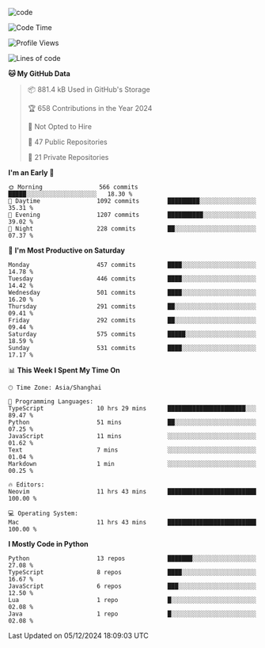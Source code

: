 
<!--
**liuyaanng/liuyaanng** is a ✨ _special_ ✨ repository because its `README.md` (this file) appears on your GitHub profile.

Here are some ideas to get you started:

- 🔭 I’m currently working on ...
- 🌱 I’m currently learning ...
- 👯 I’m looking to collaborate on ...
- 🤔 I’m looking for help with ...
- 💬 Ask me about ...
- 📫 How to reach me: ...
- 😄 Pronouns: ...
- ⚡ Fun fact: ...
-->


![code](https://cdn.jsdelivr.net/gh/liuyaanng/liuyaanng@1.0/code.gif) 

<!--START_SECTION:waka-->
![Code Time](http://img.shields.io/badge/Code%20Time-1%2C090%20hrs%2032%20mins-blue)

![Profile Views](http://img.shields.io/badge/Profile%20Views-0-blue)

![Lines of code](https://img.shields.io/badge/From%20Hello%20World%20I%27ve%20Written-14.9%20million%20lines%20of%20code-blue)

**🐱 My GitHub Data** 

> 📦 881.4 kB Used in GitHub's Storage 
 > 
> 🏆 658 Contributions in the Year 2024
 > 
> 🚫 Not Opted to Hire
 > 
> 📜 47 Public Repositories 
 > 
> 🔑 21 Private Repositories 
 > 
**I'm an Early 🐤** 

```text
🌞 Morning                566 commits         █████░░░░░░░░░░░░░░░░░░░░   18.30 % 
🌆 Daytime                1092 commits        █████████░░░░░░░░░░░░░░░░   35.31 % 
🌃 Evening                1207 commits        ██████████░░░░░░░░░░░░░░░   39.02 % 
🌙 Night                  228 commits         ██░░░░░░░░░░░░░░░░░░░░░░░   07.37 % 
```
📅 **I'm Most Productive on Saturday** 

```text
Monday                   457 commits         ████░░░░░░░░░░░░░░░░░░░░░   14.78 % 
Tuesday                  446 commits         ████░░░░░░░░░░░░░░░░░░░░░   14.42 % 
Wednesday                501 commits         ████░░░░░░░░░░░░░░░░░░░░░   16.20 % 
Thursday                 291 commits         ██░░░░░░░░░░░░░░░░░░░░░░░   09.41 % 
Friday                   292 commits         ██░░░░░░░░░░░░░░░░░░░░░░░   09.44 % 
Saturday                 575 commits         █████░░░░░░░░░░░░░░░░░░░░   18.59 % 
Sunday                   531 commits         ████░░░░░░░░░░░░░░░░░░░░░   17.17 % 
```


📊 **This Week I Spent My Time On** 

```text
🕑︎ Time Zone: Asia/Shanghai

💬 Programming Languages: 
TypeScript               10 hrs 29 mins      ██████████████████████░░░   89.47 % 
Python                   51 mins             ██░░░░░░░░░░░░░░░░░░░░░░░   07.25 % 
JavaScript               11 mins             ░░░░░░░░░░░░░░░░░░░░░░░░░   01.62 % 
Text                     7 mins              ░░░░░░░░░░░░░░░░░░░░░░░░░   01.04 % 
Markdown                 1 min               ░░░░░░░░░░░░░░░░░░░░░░░░░   00.25 % 

🔥 Editors: 
Neovim                   11 hrs 43 mins      █████████████████████████   100.00 % 

💻 Operating System: 
Mac                      11 hrs 43 mins      █████████████████████████   100.00 % 
```

**I Mostly Code in Python** 

```text
Python                   13 repos            ███████░░░░░░░░░░░░░░░░░░   27.08 % 
TypeScript               8 repos             ████░░░░░░░░░░░░░░░░░░░░░   16.67 % 
JavaScript               6 repos             ███░░░░░░░░░░░░░░░░░░░░░░   12.50 % 
Lua                      1 repo              █░░░░░░░░░░░░░░░░░░░░░░░░   02.08 % 
Java                     1 repo              █░░░░░░░░░░░░░░░░░░░░░░░░   02.08 % 
```




 Last Updated on 05/12/2024 18:09:03 UTC
<!--END_SECTION:waka-->
